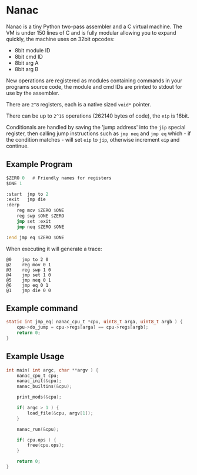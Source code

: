 # Nanac

Nanac is a tiny Python two-pass assembler and a C virtual machine. The VM is under 150 lines of C and is fully modular allowing you to expand quickly, the machine uses on 32bit opcodes:

 * 8bit module ID
 * 8bit cmd ID
 * 8bit arg A
 * 8bit arg B

New operations are registered as modules containing commands in your programs source code,
the module and cmd IDs are printed to stdout for use by the assembler.

There are `2^8` registers, each is a native sized `void*` pointer.

There can be up to `2^16` operations (262140 bytes of code), the `eip` is 16bit.

Conditionals are handled by saving the 'jump address' into the `jip` special register, then calling jump instructions such as `jmp neq` and `jmp eq` which - if the condition matches - will set `eip` to `jip`, otherwise increment `eip` and continue.


## Example Program

```asm
$ZERO 0   # Friendly names for registers
$ONE 1

:start	jmp to 2
:exit	jmp die
:derp
	reg mov $ZERO $ONE
	reg swp $ONE $ZERO
	jmp set :exit
	jmp neq $ZERO $ONE

:end jmp eq $ZERO $ONE

```

When executing it will generate a trace:

```
@0    jmp to 2 0
@2    reg mov 0 1
@3    reg swp 1 0
@4    jmp set 1 0
@5    jmp neq 0 1
@6    jmp eq 0 1
@1    jmp die 0 0
```

## Example command

```c
static int jmp_eq( nanac_cpu_t *cpu, uint8_t arga, uint8_t argb ) {
	cpu->do_jump = cpu->regs[arga] == cpu->regs[argb];
	return 0;
}
```

## Example Usage

```c
int main( int argc, char **argv ) {
	nanac_cpu_t cpu;
	nanac_init(&cpu);
	nanac_builtins(&cpu);

	print_mods(&cpu);

	if( argc > 1 ) {
		load_file(&cpu, argv[1]);
	}

	nanac_run(&cpu);

	if( cpu.ops ) {
		free(cpu.ops);
	}

	return 0;
}
```
